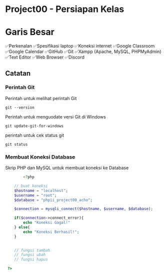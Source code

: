 # Project00 - Persiapan Kelas

# Garis Besar
 ✅Perkenalan
 ✅Spesifikasi laptop
 ✅Koneksi internet
 ✅Google Classroom
 ✅Google Calendar
 ✅GitHub
 ✅Git
 ✅Xampp (Apache, MySQL, PHPMyAdmin)
 ✅Text Editor
 ✅Web Browser
 ✅Discord

## Catatan

### Perintah Git

Perintah untuk melihat perintah Git
```
git --version
```

Perintah untuk menguodate versi Git di Windows
```
git update-git-for-windows
```

perintah untuk cek status git
```
git status
```

### Membuat Koneksi Database

Skrip PHP dan MySQL untuk membuat koneksi ke Database

```php
		<?php 

	// buat koneksi
	$hostname = "localhost";
	$username = "root";
	$database = "phpii_project00_acho";

	$connection = mysqli_connect($hostname, $username, $database);

	if($connection->connect_error){
		echo "Koneksi Gagal!"
	} else{
		echo "Koneksi Berhasil!";
	}

	
	// fungsi tambah
	// fungsi ubah
	// fungsi hapus

 ?>
